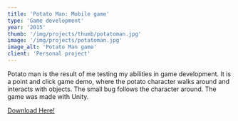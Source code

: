 ```yaml
---
title: 'Potato Man: Mobile game'
type: 'Game development'
year: '2015'
thumb: '/img/projects/thumb/potatoman.jpg'
image: '/img/projects/potatoman.jpg'
image_alt: 'Potato Man game'
client: 'Personal project'
---
```


Potato man is the result of me testing my abilities in game development.
It is a point and click game demo, where the potato character walks around
and interacts with objects. The small bug follows the character around.
The game was made with Unity.

[Download Here!](/PotatoAndroid1.2.1.apk)
